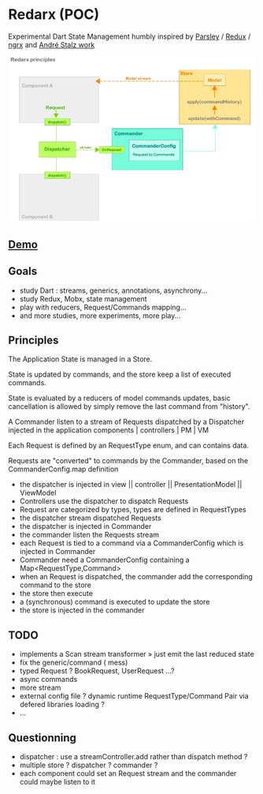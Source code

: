 # Redarx (POC)

Experimental Dart State Management 
humbly inspired by [Parsley](http://www.spicefactory.org/parsley/) / [Redux](http://redux.js.org) / [ngrx](https://github.com/ngrx) and [André Stalz work](https://github.com/staltz)

![redarx-principles](docs/graphs/redarx_01_3.jpg)

## [Demo](https://github.com/rxlabz/redarx-todo)

## Goals

- study Dart : streams, generics, annotations, asynchrony...
- study Redux, Mobx,  state management
- play with reducers, Request/Commands mapping...
- and more studies, more experiments, more play...

## Principles

The Application State is managed in a Store<AbstractModel>.

State is updated by commands, and the store keep a list of executed commands.

State is evaluated by a reducers of model commands updates, basic cancellation is allowed by simply remove the last command from "history".

A Commander listen to a stream of Requests dispatched by a Dispatcher injected in the application components | controllers | PM | VM

Each Request is defined by an RequestType enum, and can contains data.

Requests are "converted" to commands by the Commander, based on the CommanderConfig.map definition  

- the dispatcher is injected in view || controller || PresentationModel || ViewModel  
- Controllers use the dispatcher to dispatch Requests
- Request are categorized by types, types are defined in RequestTypes
- the dispatcher stream dispatched Requests
- the dispatcher is injected in Commander
- the commander listen the Requests stream
- each Request is tied to a command via a CommanderConfig which is injected in Commander
- Commander need a CommanderConfig containing a Map<RequestType,Command>
- when an Request is dispatched, the commander add the corresponding command to the store
- the store then execute 
- a (synchronous) command is executed to update the store
- the store is injected in the commander

## TODO 

- implements a Scan stream transformer » just emit the last reduced state
- fix the generic/command ( <T extends Model> mess)
- typed Request ? BookRequest, UserRequest ...?
- async commands 
- more stream
- external config file ? dynamic runtime RequestType/Command Pair via defered libraries loading ?
- ...

## Questionning

- dispatcher : use a streamController.add rather than dispatch method ?
- multiple store ? dispatcher ? commander ?
- each component could set an Request stream and the commander could maybe listen to it
